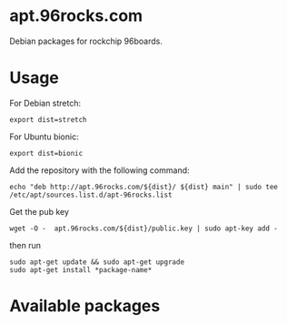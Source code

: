 # apt.96rocks.com
Debian packages for rockchip 96boards.

# Usage
For Debian stretch:

    export dist=stretch

For Ubuntu bionic:

    export dist=bionic

Add the repository with the following command:

    echo "deb http://apt.96rocks.com/${dist}/ ${dist} main" | sudo tee /etc/apt/sources.list.d/apt-96rocks.list

Get the pub key

    wget -O -  apt.96rocks.com/${dist}/public.key | sudo apt-key add -

then run

    sudo apt-get update && sudo apt-get upgrade
    sudo apt-get install *package-name*

# Available packages

